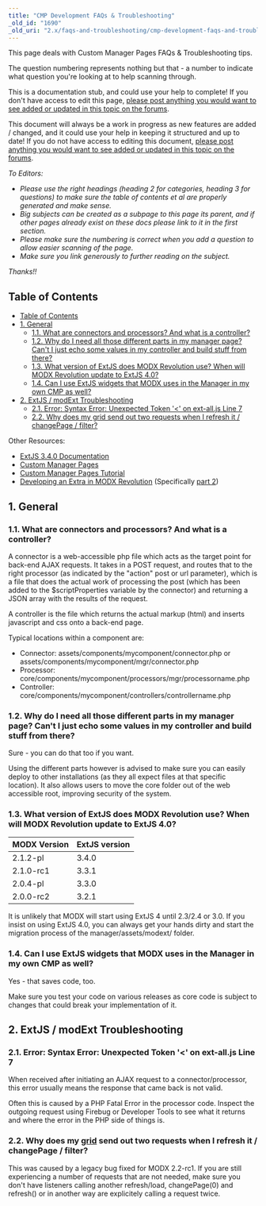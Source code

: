 ```yaml
---
title: "CMP Development FAQs & Troubleshooting"
_old_id: "1690"
_old_uri: "2.x/faqs-and-troubleshooting/cmp-development-faqs-and-troubleshooting"
---
```


This page deals with Custom Manager Pages FAQs & Troubleshooting tips.

The question numbering represents nothing but that - a number to indicate what question you're looking at to help scanning through.

This is a documentation stub, and could use your help to complete! If you don't have access to edit this page, [please post anything you would want to see added or updated in this topic on the forums](http://forums.modx.com/thread/72123/faqs-troubleshooting-on-the-rtfm).

This document will always be a work in progress as new features are added / changed, and it could use your help in keeping it structured and up to date! If you do not have access to editing this document, [please post anything you would want to see added or updated in this topic on the forums](http://forums.modx.com/thread/72123/faqs-troubleshooting-on-the-rtfm).

_To Editors:_

- _Please use the right headings (heading 2 for categories, heading 3 for questions) to make sure the table of contents et al are properly generated and make sense._
- _Big subjects can be created as a subpage to this page its parent, and if other pages already exist on these docs please link to it in the first section._
- _Please make sure the numbering is correct when you add a question to allow easier scanning of the page._
- _Make sure you link generously to further reading on the subject._

_Thanks!!_


## Table of Contents

- [Table of Contents](#table-of-contents)
- [1. General](#1-general)
  - [1.1. What are connectors and processors? And what is a controller?](#11-what-are-connectors-and-processors-and-what-is-a-controller)
  - [1.2. Why do I need all those different parts in my manager page? Can't I just echo some values in my controller and build stuff from there?](#12-why-do-i-need-all-those-different-parts-in-my-manager-page-cant-i-just-echo-some-values-in-my-controller-and-build-stuff-from-there)
  - [1.3. What version of ExtJS does MODX Revolution use? When will MODX Revolution update to ExtJS 4.0?](#13-what-version-of-extjs-does-modx-revolution-use-when-will-modx-revolution-update-to-extjs-40)
  - [1.4. Can I use ExtJS widgets that MODX uses in the Manager in my own CMP as well?](#14-can-i-use-extjs-widgets-that-modx-uses-in-the-manager-in-my-own-cmp-as-well)
- [2. ExtJS / modExt Troubleshooting](#2-extjs--modext-troubleshooting)
  - [2.1. Error: Syntax Error: Unexpected Token '<' on ext-all.js Line 7](#21-error-syntax-error-unexpected-token--on-ext-alljs-line-7)
  - [2.2. Why does my grid send out two requests when I refresh it / changePage / filter?](#22-why-does-my-grid-send-out-two-requests-when-i-refresh-it--changepage--filter)



Other Resources:

- [ExtJS 3.4.0 Documentation](http://docs.sencha.com/ext-js/3-4/)
- [Custom Manager Pages](extending-modx/custom-manager-pages "Custom Manager Pages")
- [Custom Manager Pages Tutorial](_legacy/developing-in-modx/custom-manager-pages-tutorial "Custom Manager Pages Tutorial")
- [Developing an Extra in MODX Revolution](case-studies-and-tutorials/developing-an-extra-in-modx-revolution "Developing an Extra in MODX Revolution") (Specifically [part 2](case-studies-and-tutorials/developing-an-extra-in-modx-revolution/developing-an-extra-in-modx-revolution,-part-ii "Developing an Extra in MODX Revolution, Part II"))

## 1. General

### 1.1. What are connectors and processors? And what is a controller?

A connector is a web-accessible php file which acts as the target point for back-end AJAX requests. It takes in a POST request, and routes that to the right processor (as indicated by the "action" post or url parameter), which is a file that does the actual work of processing the post (which has been added to the $scriptProperties variable by the connector) and returning a JSON array with the results of the request.

A controller is the file which returns the actual markup (html) and inserts javascript and css onto a back-end page.

Typical locations within a component are:

- Connector: assets/components/mycomponent/connector.php or assets/components/mycomponent/mgr/connector.php
- Processor: core/components/mycomponent/processors/mgr/processorname.php
- Controller: core/components/mycomponent/controllers/controllername.php

### 1.2. Why do I need all those different parts in my manager page? Can't I just echo some values in my controller and build stuff from there?

Sure - you can do that too if you want.

Using the different parts however is advised to make sure you can easily deploy to other installations (as they all expect files at that specific location). It also allows users to move the core folder out of the web accessible root, improving security of the system.

### 1.3. What version of ExtJS does MODX Revolution use? When will MODX Revolution update to ExtJS 4.0?

| MODX Version | ExtJS version |
| ------------ | ------------- |
| 2.1.2-pl     | 3.4.0         |
| 2.1.0-rc1    | 3.3.1         |
| 2.0.4-pl     | 3.3.0         |
| 2.0.0-rc2    | 3.2.1         |

It is unlikely that MODX will start using ExtJS 4 until 2.3/2.4 or 3.0. If you insist on using ExtJS 4.0, you can always get your hands dirty and start the migration process of the manager/assets/modext/ folder.

### 1.4. Can I use ExtJS widgets that MODX uses in the Manager in my own CMP as well?

Yes - that saves code, too.

Make sure you test your code on various releases as core code is subject to changes that could break your implementation of it.

## 2. ExtJS / modExt Troubleshooting

### 2.1. Error: Syntax Error: Unexpected Token '<' on ext-all.js Line 7

When received after initiating an AJAX request to a connector/processor, this error usually means the response that came back is not valid.

Often this is caused by a PHP Fatal Error in the processor code. Inspect the outgoing request using Firebug or Developer Tools to see what it returns and where the error in the PHP side of things is.

### 2.2. Why does my [grid](developing-in-modx/advanced-development/custom-manager-pages/modext/modx.grid.grid "MODx.grid.Grid") send out two requests when I refresh it / changePage / filter?

This was caused by a legacy bug fixed for MODX 2.2-rc1. If you are still experiencing a number of requests that are not needed, make sure you don't have listeners calling another refresh/load, changePage(0) and refresh() or in another way are explicitely calling a request twice.